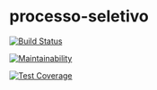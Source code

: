 # processo-seletivo

[![Build Status](https://travis-ci.org/duzzifelipe/processo-seletivo.svg?branch=duzzifelipe)](https://travis-ci.org/duzzifelipe/processo-seletivo)

[![Maintainability](https://api.codeclimate.com/v1/badges/7d82af200886e89296a2/maintainability)](https://codeclimate.com/github/duzzifelipe/processo-seletivo/maintainability)

[![Test Coverage](https://api.codeclimate.com/v1/badges/7d82af200886e89296a2/test_coverage)](https://codeclimate.com/github/duzzifelipe/processo-seletivo/test_coverage)